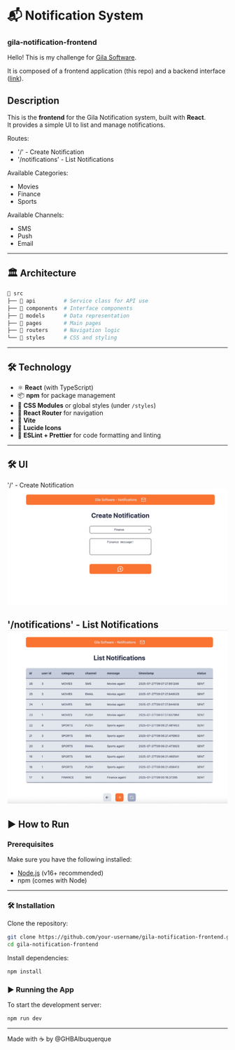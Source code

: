 # 📬 Notification System
### gila-notification-frontend

Hello!
This is my challenge for [Gila Software](https://www.gilasoftware.com/).

It is composed of a frontend application (this repo) and a backend interface ([link](https://github.com/GHBAlbuquerque/gila-notification-backend)).

## Description

This is the **frontend** for the Gila Notification system, built with **React**.  
It provides a simple UI to list and manage notifications.

Routes:
- '/' - Create Notification
- '/notifications' - List Notifications

Available Categories:
- Movies
- Finance
- Sports

Available Channels:
- SMS
- Push
- Email

---

## 🏛️ Architecture

```bash
📁 src
├── 📁 api         # Service class for API use
├── 📁 components  # Interface components
├── 📁 models      # Data representation
├── 📁 pages       # Main pages
├── 📁 routers     # Navigation logic
└── 📁 styles      # CSS and styling
```


---

## 🛠 Technology

- ⚛️ **React** (with TypeScript)
- 📦 **npm** for package management
- 💅 **CSS Modules** or global styles (under `/styles`)
- 🔁 **React Router** for navigation
- 🌱 **Vite**
- 🎲 **Lucide Icons**
- 🧰 **ESLint + Prettier** for code formatting and linting

---

## 🛠 UI

'/' - Create Notification
![Create Notification](misc/Create_Notification.png)

'/notifications' - List Notifications
![List Notifications](misc/List_Notifications.png)
---


## ▶️ How to Run

### Prerequisites

Make sure you have the following installed:

- [Node.js](https://nodejs.org/en/download/) (v16+ recommended)
- npm (comes with Node)

---

### 🛠️ Installation

Clone the repository:

```bash
git clone https://github.com/your-username/gila-notification-frontend.git
cd gila-notification-frontend
```

Install dependencies:

```bash
npm install
```

### ▶️ Running the App

To start the development server:

```bash
npm run dev
```

---

Made with ☕  by @GHBAlbuquerque


